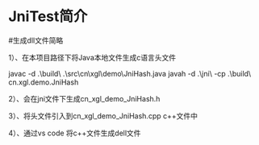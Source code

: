 # JniTest简介
#生成dll文件简略

1）、在本项目路径下将Java本地文件生成c语言头文件

javac -d .\build\ .\src\cn\xgl\demo\JniHash.java
javah -d .\jni\ -cp .\build\ cn.xgl.demo.JniHash

2）、会在jni文件下生成cn_xgl_demo_JniHash.h

3）、将头文件引入到cn_xgl_demo_JniHash.cpp c++文件中

4）、通过vs code 将c++文件生成dell文件
